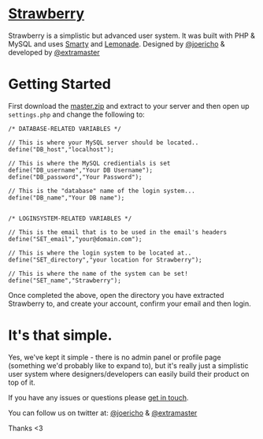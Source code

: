 # [Strawberry](http://lifes.gd/strawberry)

Strawberry is a simplistic but advanced user system. It was built with PHP & MySQL and uses [Smarty](http://www.smarty.net) and [Lemonade](http://joey.so/lemonade).
Designed by [@joericho](http://twitter.com/joericho) & developed by [@extramaster](https://twitter.com/extramaster)

# Getting Started

First download the [master.zip](https://github.com/lifesgood/strawberry/archive/master.zip) and extract to your server and then open up `settings.php` and change the following to:

```
/* DATABASE-RELATED VARIABLES */

// This is where your MySQL server should be located..
define("DB_host","localhost");

// This is where the MySQL credientials is set
define("DB_username","Your DB Username");
define("DB_password","Your Password");

// This is the "database" name of the login system...
define("DB_name","Your DB name");


/* LOGINSYSTEM-RELATED VARIABLES */

// This is the email that is to be used in the email's headers
define("SET_email","your@domain.com");

// This is where the login system to be located at..
define("SET_directory","your location for Strawberry");

// This is where the name of the system can be set!
define("SET_name","Strawberry");
```

Once completed the above, open the directory you have extracted Strawberry to, and create your account, confirm your email and then login.

# It's that simple.

Yes, we've kept it simple - there is no admin panel or profile page (something we'd probably like to expand to), but it's really just a simplistic user system where
designers/developers can easily build their product on top of it.

If you have any issues or questions please [get in touch](https://github.com/lifesgood/strawberry/issues/new).

You can follow us on twitter at: [@joericho](http://twitter.com/joericho) & [@extramaster](http://twitter.com/extramaster)

Thanks <3
